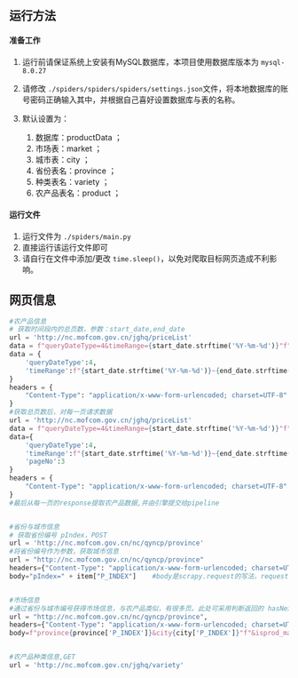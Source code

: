 ## 运行方法

#### 准备工作

1. 运行前请保证系统上安装有MySQL数据库，本项目使用数据库版本为 `mysql-8.0.27`		

2. 请修改 `./spiders/spiders/spiders/settings.json`文件，将本地数据库的账号密码正确输入其中，并根据自己喜好设置数据库与表的名称。

3. 默认设置为：
   1. 数据库：productData ；
   2. 市场表：market ；
   3. 城市表：city ；
   4. 省份表名：province ；
   5. 种类表名：variety ；
   6. 农产品表名：product ；

#### 运行文件

1. 运行文件为 `./spiders/main.py`
2. 直接运行该运行文件即可
3. 请自行在文件中添加/更改 `time.sleep()`，以免对爬取目标网页造成不利影响。

## 网页信息

```python
#农产品信息
# 获取时间段内的总页数，参数：start_date,end_date
url = 'http://nc.mofcom.gov.cn/jghq/priceList'
data = f"queryDateType=4&timeRange={start_date.strftime('%Y-%m-%d')}"f"+~+{end_date.strftime('%Y-%m-%d')}"
data = {
    'queryDateType':4,
    'timeRange':f"{start_date.strftime('%Y-%m-%d')}~{end_date.strftime('%Y-%m-%d')}"
}
headers = {
	"Content-Type": "application/x-www-form-urlencoded; charset=UTF-8"    
}
#获取总页数后，对每一页请求数据
url = 'http://nc.mofcom.gov.cn/jghq/priceList'
data = f"queryDateType=4&timeRange={start_date.strftime('%Y-%m-%d')}"f"~{end_date.strftime('%Y-%m-%d')}"f"&pageNo=3"
data={
    'queryDateType':4,
    'timeRange':f"{start_date.strftime('%Y-%m-%d')}~{end_date.strftime('%Y-%m-%d')}",
    'pageNo':3
}
headers = {
	"Content-Type": "application/x-www-form-urlencoded; charset=UTF-8"    
}
#最后从每一页的response提取农产品数据,并由引擎提交给pipeline


#省份与城市信息
# 获取省份编号 pIndex，POST
url = 'http://nc.mofcom.gov.cn/nc/qyncp/province'
#将省份编号作为参数，获取城市信息
url = "http://nc.mofcom.gov.cn/nc/qyncp/province"
headers={"Content-Type": "application/x-www-form-urlencoded; charset=UTF-8"}
body="pIndex=" + item["P_INDEX"]	#body是scrapy.request的写法，requests.post是data


#市场信息
#通过省份与城市编号获得市场信息，与农产品类似，有很多页。此处可采用判断返回的 hasNext 属性的值来判断是否已遍历所有市场
url = "http://nc.mofcom.gov.cn/nc/qyncp/province",
headers={"Content-Type": "application/x-www-form-urlencoded; charset=UTF-8"}
body=f"province{province['P_INDEX']}&city{city['P_INDEX']}"f"&isprod_mark=&par_craft_index=&pageNo={data['nextPage']}"


#农产品种类信息,GET
url = 'http://nc.mofcom.gov.cn/jghq/variety'
```

